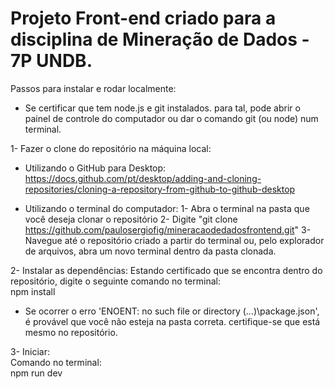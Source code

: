 # Projeto Front-end criado para a disciplina de Mineração de Dados - 7P UNDB.

Passos para instalar e rodar localmente:
* Se certificar que tem node.js e git instalados. para tal, pode abrir o painel de controle do computador ou dar o comando git (ou node) num terminal.

1- Fazer o clone do repositório na máquina local:
* Utilizando o GitHub para Desktop: https://docs.github.com/pt/desktop/adding-and-cloning-repositories/cloning-a-repository-from-github-to-github-desktop

* Utilizando o terminal do computador:
  1- Abra o terminal na pasta que você deseja clonar o repositório
  2- Digite "git clone https://github.com/paulosergiofig/mineracaodedadosfrontend.git"
  3- Navegue até o repositório criado a partir do terminal ou, pelo explorador de arquivos, abra um novo terminal dentro da pasta clonada.

2- Instalar as dependências:
  Estando certificado que se encontra dentro do repositório, digite o seguinte comando no terminal:<br />
  npm install

* Se ocorrer o erro 'ENOENT: no such file or directory (...)\package.json', é provável que você não esteja na pasta correta. certifique-se que está mesmo no repositório.

3- Iniciar:<br />
  Comando no terminal:<br />
  npm run dev